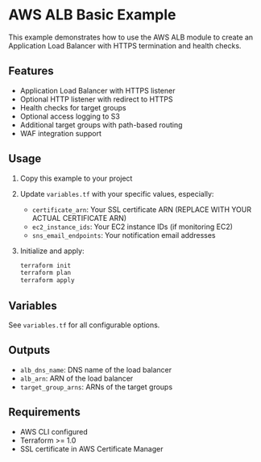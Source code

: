 # AWS ALB Basic Example

This example demonstrates how to use the AWS ALB module to create an Application Load Balancer with HTTPS termination and health checks.

## Features

- Application Load Balancer with HTTPS listener
- Optional HTTP listener with redirect to HTTPS
- Health checks for target groups
- Optional access logging to S3
- Additional target groups with path-based routing
- WAF integration support

## Usage

1. Copy this example to your project
2. Update `variables.tf` with your specific values, especially:
   - `certificate_arn`: Your SSL certificate ARN (REPLACE WITH YOUR ACTUAL CERTIFICATE ARN)
   - `ec2_instance_ids`: Your EC2 instance IDs (if monitoring EC2)
   - `sns_email_endpoints`: Your notification email addresses

3. Initialize and apply:
   ```bash
   terraform init
   terraform plan
   terraform apply
   ```

## Variables

See `variables.tf` for all configurable options.

## Outputs

- `alb_dns_name`: DNS name of the load balancer
- `alb_arn`: ARN of the load balancer
- `target_group_arns`: ARNs of the target groups

## Requirements

- AWS CLI configured
- Terraform >= 1.0
- SSL certificate in AWS Certificate Manager
